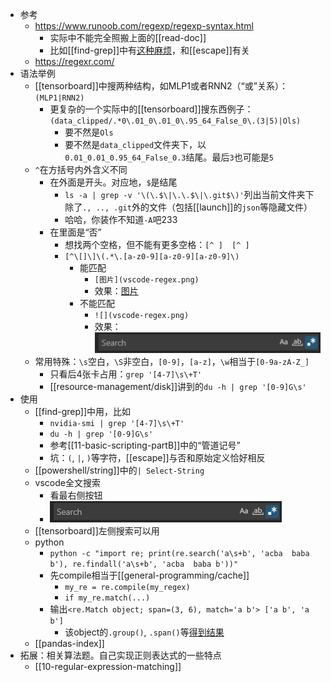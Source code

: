 - 参考
  - https://www.runoob.com/regexp/regexp-syntax.html
    - 实际中不能完全照搬上面的[[read-doc]]
    - 比如[[find-grep]]中有[这种麻烦](https://stackoverflow.com/questions/53867329/why-cant-i-use-s-with-grep)，和[[escape]]有关
  - https://regexr.com/
- 语法举例
  - [[tensorboard]]中搜两种结构，如MLP1或者RNN2（“或”关系）：`(MLP1|RNN2)`
    - 更复杂的一个实际中的[[tensorboard]]搜东西例子：`(data_clipped/.*0\.01_0\.01_0\.95_64_False_0\.(3|5)|Ols)`
      - 要不然是`Ols`
      - 要不然是`data_clipped`文件夹下，以`0.01_0.01_0.95_64_False_0.3`结尾。最后`3`也可能是`5`
  - `^`在方括号内外含义不同
    - 在外面是开头。对应地，`$`是结尾
      - `ls -a | grep -v '\(\.$\|\.\.$\|\.git$\)'`列出当前文件夹下除了`., .., .git`外的文件（包括[[launch]]的`json`等隐藏文件）
      - 哈哈，你装作不知道`-A`吧233
    - 在里面是“否”
      - 想找两个空格，但不能有更多空格：<code>[^ ]&nbsp;&nbsp;[^ ]</code>
      - `[^\[]\]\(.*\.[a-z0-9][a-z0-9][a-z0-9]\)`
        - 能匹配
          - `[图片](vscode-regex.png)`
          - 效果：[图片](vscode-regex.png)
        - 不能匹配
          - `![](vscode-regex.png)`
          - 效果：![](vscode-regex.png)
  - 常用特殊：`\s`空白，`\S`非空白，`[0-9]`，`[a-z]`，`\w`相当于`[0-9a-zA-Z_]`
    - 只看后4张卡占用：`grep '[4-7]\s\+T'`
    - [[resource-management/disk]]讲到的`du -h | grep '[0-9]G\s'`
- 使用
  - [[find-grep]]中用，比如
    - `nvidia-smi | grep '[4-7]\s\+T'`
    - `du -h | grep '[0-9]G\s'`
    - 参考[[11-basic-scripting-partB]]中的“管道记号”
    - 坑：`(`, `|`, `)`等字符，[[escape]]与否和原始定义恰好相反
  - [[powershell/string]]中的`| Select-String`
  - vscode全文搜索
    - 看最右侧按钮
    - ![](vscode-regex.png)
  - [[tensorboard]]左侧搜索可以用
  - python
    - `python -c "import re; print(re.search('a\s+b', 'acba  baba b'), re.findall('a\s+b', 'acba  baba b'))"`
    - 先compile相当于[[general-programming/cache]]
      - `my_re = re.compile(my_regex)`
      - `if my_re.match(...)`
    - 输出`<re.Match object; span=(3, 6), match='a b'> ['a b', 'a b']`
      - 该object的`.group()`, `.span()`等[得到结果](https://blog.csdn.net/qq_33210042/article/details/116794784)
  - [[pandas-index]]
- 拓展：相关算法题。自己实现正则表达式的一些特点
  - [[10-regular-expression-matching]]